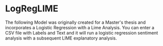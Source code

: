 # LogRegLIME
The following Model was originally created for a Master's thesis and incorporates a Logistic Regression with a Lime Analysis. 
You can enter a CSV file with Labels and Text and it will run a logistic regression sentiment analysis with a subsequent LIME explanatory analysis.
